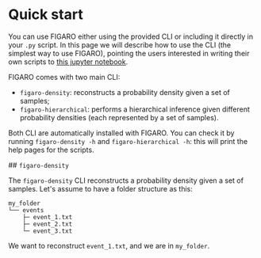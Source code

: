 # Quick start
You can use FIGARO either using the provided CLI or including it directly in your `.py` script. 
In this page we will describe how to use the CLI (the simplest way to use FIGARO), pointing the users interested in writing their own scripts to [this jupyter notebook](https://github.com/sterinaldi/FIGARO/blob/main/introductive_guide.ipynb).

FIGARO comes with two main CLI:
 * `figaro-density`: reconstructs a probability density given a set of samples;
 * `figaro-hierarchical`: performs a hierarchical inference given different probability densities (each represented by a set of samples).
 
 Both CLI are automatically installed with FIGARO. You can check it by running `figaro-density -h` and `figaro-hierarchical -h`: this will print the help pages for the scripts.

## `figaro-density`

The `figaro-density` CLI reconstructs a probability density given a set of samples. Let's assume to have a folder structure as this:
```
my_folder
└── events
    ├─ event_1.txt
    ├─ event_2.txt
    └─ event_3.txt
```
We want to reconstruct `event_1.txt`, and we are in `my_folder`. 
